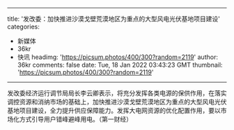
---
title: '发改委：加快推进沙漠戈壁荒漠地区为重点的大型风电光伏基地项目建设'
categories: 
 - 新媒体
 - 36kr
 - 快讯
headimg: 'https://picsum.photos/400/300?random=2119'
author: 36kr
comments: false
date: Tue, 18 Jan 2022 03:43:23 GMT
thumbnail: 'https://picsum.photos/400/300?random=2119'
---

<div>   
发改委经济运行调节局局长李云卿表示，将充分发挥各类电源的保供作用，在落实调控资源和消纳市场的基础上，加快推进沙漠戈壁荒漠地区为重点的大型风电光伏基地项目建设，全力提升供应保障能力。发挥大电网资源的优化配置作用，要以市场化方式引导用户错峰避峰用电。（第一财经）  
</div>
            